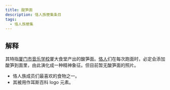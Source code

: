 ```yaml
---
title: 酸笋面
description: 恪人族梗集条目
tags:
  - 恪人族梗集
---
```


## 解释

其特指[厦门市音乐学校](厦门市音乐学校)厦大食堂产出的酸笋面。[恪人](恪人族)们在每次跑面时，必定会添加酸笋到面里，由此演化成一种精神象征。但目前暂无酸笋面的照片。

- 恪人族成员们最喜欢的食物之一。
- 其被用作耳斯百科 logo 元素。

<WImg src="https://wikioss.xhemj.work/krzfs/wiki/92d436ce8b24233295d3daa5e9ad5978.jpg" title="解恪布正在享受美味面条（无酸笋）"></WImg>
